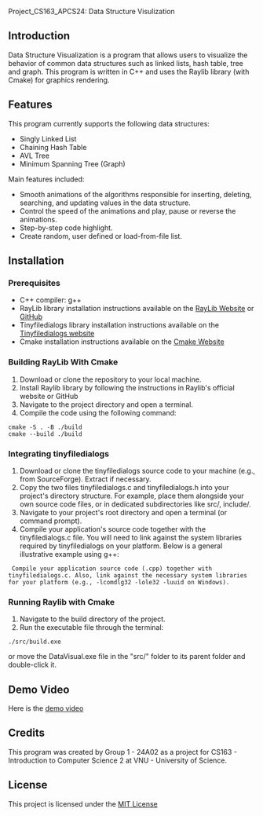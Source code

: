  Project_CS163_APCS24: Data Structure Visulization

## Introduction

Data Structure Visualization is a program that allows users to visualize the behavior of common data structures such as linked lists, hash table, tree and graph. This program is written in C++ and uses the Raylib library (with Cmake) for graphics rendering.

## Features
This program currently supports the following data structures:
- Singly Linked List
- Chaining Hash Table
- AVL Tree
- Minimum Spanning Tree (Graph)


Main features included:
- Smooth animations of the algorithms responsible for inserting, deleting, searching, and updating values in the data structure.
- Control the speed of the animations and play, pause or reverse the animations.
- Step-by-step code highlight.
- Create random, user defined or load-from-file list.

## Installation

### Prerequisites

- C++ compiler: g++
- RayLib library installation instructions available on the [RayLib Website](https://www.raylib.com/) or [GitHub](https://github.com/raysan5/raylib)
- Tinyfiledialogs library installation instructions available on the [Tinyfiledialogs website](https://sourceforge.net/projects/tinyfiledialogs)
- Cmake installation instructions available on the [Cmake Website](https://cmake.org/download/)

### Building RayLib With Cmake

1. Download or clone the repository to your local machine.
2. Install Raylib library by following the instructions in Raylib's official website or GitHub
3. Navigate to the project directory and open a terminal.
4. Compile the code using the following command:
```console
cmake -S . -B ./build
cmake --build ./build
```

### Integrating tinyfiledialogs

1. Download or clone the tinyfiledialogs source code to your machine (e.g., from SourceForge). Extract if necessary.
2. Copy the two files tinyfiledialogs.c and tinyfiledialogs.h into your project's directory structure. For example, place them alongside your own source code files, or in dedicated subdirectories like src/, include/.
3. Navigate to your project's root directory and open a terminal (or command prompt).
4. Compile your application's source code together with the tinyfiledialogs.c file. You will need to link against the system libraries required by tinyfiledialogs on your platform. Below is a general illustrative example using g++:
```console
 Compile your application source code (.cpp) together with tinyfiledialogs.c. Also, link against the necessary system libraries for your platform (e.g., -lcomdlg32 -lole32 -luuid on Windows).
```
### Running Raylib with Cmake

1. Navigate to the build directory of the project.
2. Run the executable file through the terminal:
```console
./src/build.exe
```
or move the DataVisual.exe file in the "src/" folder to its parent folder and double-click it.

## Demo Video

Here is the [demo video](https://www.youtube.com/watch?v=s8QoRXBRysU&list=RDyzCVlbVtpbc&index=3)

## Credits

This program was created by Group 1 - 24A02 as a project for CS163 - Introduction to Computer Science 2 at VNU - University of Science.

## License

This project is licensed under the [MIT License](https://opensource.org/license/MIT)